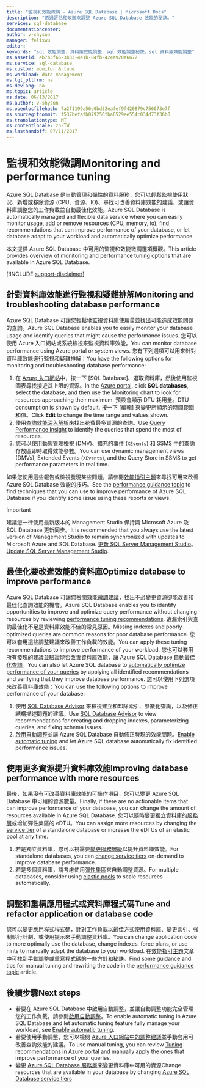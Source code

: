 ```yaml
---
title: "監視和效能微調 - Azure SQL Database | Microsoft Docs"
description: "透過評估和改進來調整 Azure SQL Database 效能的秘訣。"
services: sql-database
documentationcenter: 
author: v-shysun
manager: felixwu
editor: 
keywords: "sql 效能調整，資料庫效能調整，sql 效能調整秘訣，sql 資料庫效能調整"
ms.assetid: eb7b3f66-3b33-4e1b-84fb-424a928a6672
ms.service: sql-database
ms.custom: monitor & tune
ms.workload: data-management
ms.tgt_pltfrm: na
ms.devlang: na
ms.topic: article
ms.date: 06/13/2017
ms.author: v-shysun
ms.openlocfilehash: 7a2f1199a56e0bd32eafef9f420879c756673e7f
ms.sourcegitcommit: f537befafb079256fba0529ee554c034d73f36b0
ms.translationtype: MT
ms.contentlocale: zh-TW
ms.lasthandoff: 07/11/2017
---
```

# <a name="monitoring-and-performance-tuning"></a><span data-ttu-id="b44e8-104">監視和效能微調</span><span class="sxs-lookup"><span data-stu-id="b44e8-104">Monitoring and performance tuning</span></span>

<span data-ttu-id="b44e8-105">Azure SQL Database 是自動管理和彈性的資料服務，您可以輕鬆監視使用狀況、新增或移除資源 (CPU、資源、IO)、尋找可改善資料庫效能的建議，或讓資料庫調整您的工作負載並自動最佳化效能。</span><span class="sxs-lookup"><span data-stu-id="b44e8-105">Azure SQL Database is automatically managed and flexible data service where you can easily monitor usage, add or remove resources (CPU, memory, io), find recommendations that can improve performance of your database, or let database adapt to your workload and automatically optimize performance.</span></span>

<span data-ttu-id="b44e8-106">本文提供 Azure SQL Database 中可用的監視和效能微調選項概觀。</span><span class="sxs-lookup"><span data-stu-id="b44e8-106">This article provides overview of monitoring and performance tuning options that are available in Azure SQL Database.</span></span>

[!INCLUDE [support-disclaimer](../../includes/support-disclaimer.md)]

## <a name="monitoring-and-troubleshooting-database-performance"></a><span data-ttu-id="b44e8-107">針對資料庫效能進行監視和疑難排解</span><span class="sxs-lookup"><span data-stu-id="b44e8-107">Monitoring and troubleshooting database performance</span></span>

<span data-ttu-id="b44e8-108">Azure SQL Database 可讓您輕鬆地監視資料庫使用量並找出可能造成效能問題的查詢。</span><span class="sxs-lookup"><span data-stu-id="b44e8-108">Azure SQL Database enables you to easily monitor your database usage and identify queries that might cause the performance issues.</span></span> <span data-ttu-id="b44e8-109">您可以使用 Azure 入口網站或系統檢視來監視資料庫效能。</span><span class="sxs-lookup"><span data-stu-id="b44e8-109">You can monitor database performance using Azure portal or system views.</span></span> <span data-ttu-id="b44e8-110">您有下列選項可以用來針對資料庫效能進行監視和疑難排解：</span><span class="sxs-lookup"><span data-stu-id="b44e8-110">You have the following options for monitoring and troubleshooting database performance:</span></span>

1. <span data-ttu-id="b44e8-111">在 [Azure 入口網站](https://portal.azure.com)中，按一下 [SQL Database]、選取資料庫，然後使用監視圖表尋找接近其上限的資源。</span><span class="sxs-lookup"><span data-stu-id="b44e8-111">In the [Azure portal](https://portal.azure.com), click **SQL databases**, select the database, and then use the Monitoring chart to look for resources approaching their maximum.</span></span> <span data-ttu-id="b44e8-112">預設會顯示 DTU 耗用量。</span><span class="sxs-lookup"><span data-stu-id="b44e8-112">DTU consumption is shown by default.</span></span> <span data-ttu-id="b44e8-113">按一下 [編輯]  來變更所顯示的時間範圍和值。</span><span class="sxs-lookup"><span data-stu-id="b44e8-113">Click **Edit** to change the time range and values shown.</span></span>
2. <span data-ttu-id="b44e8-114">使用[查詢效能深入解析](sql-database-query-performance.md)來找出花費最多資源的查詢。</span><span class="sxs-lookup"><span data-stu-id="b44e8-114">Use [Query Performance Insight](sql-database-query-performance.md) to identify the queries that spend the most of resources.</span></span>
3. <span data-ttu-id="b44e8-115">您可以使用動態管理檢視 (DMV)、擴充的事件 (`XEvents`) 和 SSMS 中的查詢存放區即時取得效能參數。</span><span class="sxs-lookup"><span data-stu-id="b44e8-115">You can use dynamic management views (DMVs), Extended Events (`XEvents`), and the Query Store in SSMS to get performance parameters in real time.</span></span>

<span data-ttu-id="b44e8-116">如果您使用這些報告或檢視發現某些問題，請參閱[效能指引主題](sql-database-performance-guidance.md)來尋找可用來改善 Azure SQL Database 效能的技巧。</span><span class="sxs-lookup"><span data-stu-id="b44e8-116">See the [performance guidance topic](sql-database-performance-guidance.md) to find techniques that you can use to improve performance of Azure SQL Database if you identify some issue using these reports or views.</span></span>

> [!IMPORTANT] 
> <span data-ttu-id="b44e8-117">建議您一律使用最新版本的 Management Studio 保持與 Microsoft Azure 及 SQL Database 更新同步。</span><span class="sxs-lookup"><span data-stu-id="b44e8-117">It is recommended that you always use the latest version of Management Studio to remain synchronized with updates to Microsoft Azure and SQL Database.</span></span> <span data-ttu-id="b44e8-118">[更新 SQL Server Management Studio](https://msdn.microsoft.com/library/mt238290.aspx)。</span><span class="sxs-lookup"><span data-stu-id="b44e8-118">[Update SQL Server Management Studio](https://msdn.microsoft.com/library/mt238290.aspx).</span></span>
>

## <a name="optimize-database-to-improve-performance"></a><span data-ttu-id="b44e8-119">最佳化要改進效能的資料庫</span><span class="sxs-lookup"><span data-stu-id="b44e8-119">Optimize database to improve performance</span></span>

<span data-ttu-id="b44e8-120">Azure SQL Database 可讓您檢閱[效能微調建議](sql-database-advisor.md)，找出不必變更資源卻能改善和最佳化查詢效能的機會。</span><span class="sxs-lookup"><span data-stu-id="b44e8-120">Azure SQL Database enables you to identify opportunities to improve and optimize query performance without changing resources by reviewing [performance tuning recommendations](sql-database-advisor.md).</span></span> <span data-ttu-id="b44e8-121">遺漏索引與查詢最佳化不足是資料庫效能不佳的常見原因。</span><span class="sxs-lookup"><span data-stu-id="b44e8-121">Missing indexes and poorly optimized queries are common reasons for poor database performance.</span></span> <span data-ttu-id="b44e8-122">您可以套用這些調整建議來改善工作負載的效能。</span><span class="sxs-lookup"><span data-stu-id="b44e8-122">You can apply these tuning recommendations to improve performance of your workload.</span></span>
<span data-ttu-id="b44e8-123">您也可以套用所有發現的建議並驗證能否改善資料庫效能，讓 Azure SQL Database [自動最佳化查詢](sql-database-automatic-tuning.md)。</span><span class="sxs-lookup"><span data-stu-id="b44e8-123">You can also let Azure SQL database to [automatically optimize performance of your queries](sql-database-automatic-tuning.md) by applying all identified recommendations and verifying that they improve database performance.</span></span> <span data-ttu-id="b44e8-124">您可以使用下列選項來改善資料庫效能：</span><span class="sxs-lookup"><span data-stu-id="b44e8-124">You can use the following options to improve performance of your database:</span></span>

1. <span data-ttu-id="b44e8-125">使用 [SQL Database Advisor](sql-database-advisor-portal.md) 來檢視建立和卸除索引、參數化查詢，以及修正結構描述問題的建議。</span><span class="sxs-lookup"><span data-stu-id="b44e8-125">Use [SQL Database Advisor](sql-database-advisor-portal.md) to view recommendations for creating and dropping indexes, parameterizing queries, and fixing schema issues.</span></span>
2. <span data-ttu-id="b44e8-126">[啟用自動調整](sql-database-automatic-tuning-enable.md)並讓 Azure SQL Database 自動修正發現的效能問題。</span><span class="sxs-lookup"><span data-stu-id="b44e8-126">[Enable automatic tuning](sql-database-automatic-tuning-enable.md) and let Azure SQL database automatically fix identified performance issues.</span></span>

## <a name="improving-database-performance-with-more-resources"></a><span data-ttu-id="b44e8-127">使用更多資源提升資料庫效能</span><span class="sxs-lookup"><span data-stu-id="b44e8-127">Improving database performance with more resources</span></span>

<span data-ttu-id="b44e8-128">最後，如果沒有可改善資料庫效能的可操作項目，您可以變更 Azure SQL Database 中可用的資源數量。</span><span class="sxs-lookup"><span data-stu-id="b44e8-128">Finally, if there are no actionable items that can improve performance of your database, you can change the amount of resources available in Azure SQL Database.</span></span> <span data-ttu-id="b44e8-129">您可以隨時變更獨立資料庫的[服務層](sql-database-service-tiers.md)或增加彈性集區的 eDTU。</span><span class="sxs-lookup"><span data-stu-id="b44e8-129">You can assign more resources by changing the [service tier](sql-database-service-tiers.md) of a standalone database or increase the eDTUs of an elastic pool at any time.</span></span>
1. <span data-ttu-id="b44e8-130">若是獨立資料庫，您可以視需要[變更服務層級](sql-database-service-tiers.md)以提升資料庫效能。</span><span class="sxs-lookup"><span data-stu-id="b44e8-130">For standalone databases, you can [change service tiers](sql-database-service-tiers.md) on-demand to improve database performance.</span></span>
2. <span data-ttu-id="b44e8-131">若是多個資料庫，請考慮使用[彈性集區](sql-database-elastic-pool-guidance.md)來自動調整資源。</span><span class="sxs-lookup"><span data-stu-id="b44e8-131">For multiple databases, consider using [elastic pools](sql-database-elastic-pool-guidance.md) to scale resources automatically.</span></span>

## <a name="tune-and-refactor-application-or-database-code"></a><span data-ttu-id="b44e8-132">調整和重構應用程式或資料庫程式碼</span><span class="sxs-lookup"><span data-stu-id="b44e8-132">Tune and refactor application or database code</span></span>

<span data-ttu-id="b44e8-133">您可以變更應用程式程式碼，針對工作負載以最佳方式使用資料庫、變更索引、強制執行計劃，或使用提示來手動調整資料庫。</span><span class="sxs-lookup"><span data-stu-id="b44e8-133">You can change application code to more optimally use the database, change indexes, force plans, or use hints to manually adapt the database to your workload.</span></span> <span data-ttu-id="b44e8-134">在[效能指引主題](sql-database-performance-guidance.md)文章中可找到手動調整或重寫程式碼的一些方針和秘訣。</span><span class="sxs-lookup"><span data-stu-id="b44e8-134">Find some guidance and tips for manual tuning and rewriting the code in the [performance guidance topic](sql-database-performance-guidance.md) article.</span></span>


## <a name="next-steps"></a><span data-ttu-id="b44e8-135">後續步驟</span><span class="sxs-lookup"><span data-stu-id="b44e8-135">Next steps</span></span>

- <span data-ttu-id="b44e8-136">若要在 Azure SQL Database 中啟用自動調整，並讓自動調整功能完全管理您的工作負載，請參閱[啟用自動調整](sql-database-automatic-tuning-enable.md)。</span><span class="sxs-lookup"><span data-stu-id="b44e8-136">To enable automatic tuning in Azure SQL Database and let automatic tuning feature fully manage your workload, see [Enable automatic tuning](sql-database-automatic-tuning-enable.md).</span></span>
- <span data-ttu-id="b44e8-137">若要使用手動調整，您可以檢閱 [Azure 入口網站中的調整建議](sql-database-advisor-portal.md)並手動套用可改善查詢效能的建議。</span><span class="sxs-lookup"><span data-stu-id="b44e8-137">To use manual tuning, you can review [Tuning recommendations in Azure portal](sql-database-advisor-portal.md) and manually apply the ones that improve performance of your queries.</span></span>
- <span data-ttu-id="b44e8-138">變更 [Azure SQL Database 服務層](sql-database-performance-guidance.md)來變更資料庫中可用的資源</span><span class="sxs-lookup"><span data-stu-id="b44e8-138">Change resources that are available in your database by changing [Azure SQL Database service tiers](sql-database-performance-guidance.md)</span></span>